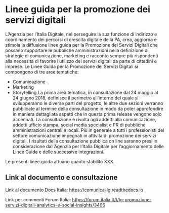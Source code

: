 # Linee guida per la promozione dei servizi digitali

L’Agenzia per l’Italia Digitale, nel perseguire la sua funzione di indirizzo e coordinamento dei percorsi di crescita digitale della PA, crea, aggiorna e stimola la diffusione linee guida per la Promozione dei Servizi Digitali che possano supportare le pubbliche amministrazioni nella definizione di strategie di comunicazione, marketing e racconto sempre più rispondenti alla necessità di favorire l’utilizzo dei servizi digitali da parte di cittadini e imprese.
Le Linee Guida per la Promozione dei Servizi Digitali si compongono di tre aree tematiche:
- Comunicazione
- Marketing
- Storytelling
La prima area tematica, in consultazione dal 24 maggio al 24 giugno 2018, definisce il perimetro all’interno del quale si svilupperanno le diverse parti del progetto, le altre due sezioni verranno pubblicate al termine della consultazione in modo da poter approfondire in maniera dettagliata aspetti che in questa prima release vengono solo accennati.
La consultazione è rivolta agli addetti alla comunicazione, addetti ufficio stampa, social media specialist e PR di pubbliche amministrazioni centrali e locali. Più in generale a tutti i professionisti del settore comunicazione impegnati in attività di promozione dei servizi digitali.
I risultati della consultazione pubblica on line saranno presi in considerazione dall’Agenzia per l’Italia Digitale per l’aggiornamento delle Linee Guida e delle successive integrazioni.


Le presenti linee guida attuano quanto stabilito XXX.

## Link al documento e consultazione

Link al documento Docs Italia: https://comunica-lg.readthedocs.io

Link per commenti Forum Italia: https://forum.italia.it/t/lg-promozione-servizi-digitali-analytics-e-social-insights/3406
